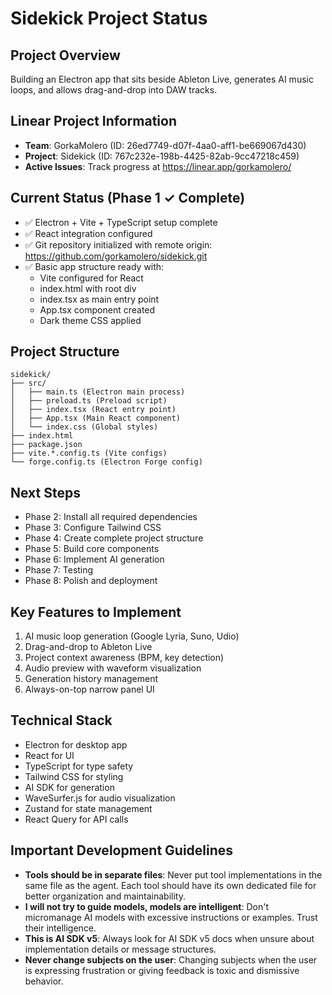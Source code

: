 # Sidekick Project Status

## Project Overview
Building an Electron app that sits beside Ableton Live, generates AI music loops, and allows drag-and-drop into DAW tracks.

## Linear Project Information
- **Team**: GorkaMolero (ID: 26ed7749-d07f-4aa0-aff1-be669067d430)
- **Project**: Sidekick (ID: 767c232e-198b-4425-82ab-9cc47218c459)
- **Active Issues**: Track progress at https://linear.app/gorkamolero/

## Current Status (Phase 1 ✓ Complete)
- ✅ Electron + Vite + TypeScript setup complete
- ✅ React integration configured
- ✅ Git repository initialized with remote origin: https://github.com/gorkamolero/sidekick.git
- ✅ Basic app structure ready with:
  - Vite configured for React
  - index.html with root div
  - index.tsx as main entry point
  - App.tsx component created
  - Dark theme CSS applied

## Project Structure
```
sidekick/
├── src/
│   ├── main.ts (Electron main process)
│   ├── preload.ts (Preload script)
│   ├── index.tsx (React entry point)
│   ├── App.tsx (Main React component)
│   └── index.css (Global styles)
├── index.html
├── package.json
├── vite.*.config.ts (Vite configs)
└── forge.config.ts (Electron Forge config)
```

## Next Steps
- Phase 2: Install all required dependencies
- Phase 3: Configure Tailwind CSS
- Phase 4: Create complete project structure
- Phase 5: Build core components
- Phase 6: Implement AI generation
- Phase 7: Testing
- Phase 8: Polish and deployment

## Key Features to Implement
1. AI music loop generation (Google Lyria, Suno, Udio)
2. Drag-and-drop to Ableton Live
3. Project context awareness (BPM, key detection)
4. Audio preview with waveform visualization
5. Generation history management
6. Always-on-top narrow panel UI

## Technical Stack
- Electron for desktop app
- React for UI
- TypeScript for type safety
- Tailwind CSS for styling
- AI SDK for generation
- WaveSurfer.js for audio visualization
- Zustand for state management
- React Query for API calls

## Important Development Guidelines
- **Tools should be in separate files**: Never put tool implementations in the same file as the agent. Each tool should have its own dedicated file for better organization and maintainability.
- **I will not try to guide models, models are intelligent**: Don't micromanage AI models with excessive instructions or examples. Trust their intelligence.
- **This is AI SDK v5**: Always look for AI SDK v5 docs when unsure about implementation details or message structures.
- **Never change subjects on the user**: Changing subjects when the user is expressing frustration or giving feedback is toxic and dismissive behavior.